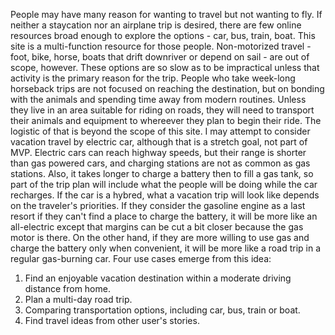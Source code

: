 People may have many reason for wanting to travel but not wanting to fly.  If neither a staycation nor an 
airplane trip is desired, there are few online resources broad enough to explore the options - car, bus, train, boat.
This site is a multi-function resource for those people.
Non-motorized travel - foot, bike, horse, boats that drift downriver or depend on sail - are out of scope, however.
These options are so slow as to be impractical unless that activity is the primary reason for the trip.  People who
take week-long horseback trips are not focused on reaching the destination, but on bonding with the animals and 
spending time away from modern routines.  Unless they live in an area suitable for riding on roads, they will need
to transport their animals and equipment to whereever they plan to begin their ride.  The logistic of that is
beyond the scope of this site.
I may attempt to consider vacation travel by electric car, although that is a stretch goal, not part of MVP.
Electric cars can reach highway speeds, but their range is shorter than gas powered cars, and charging stations
are not as common as gas stations.  Also, it takes longer to charge a battery then to fill a gas tank, so part of 
the trip plan will include what the people will be doing while the car recharges.  If the car is a hybred, what
a vacation trip will look like depends on the traveler's priorities.  If they consider the gasoline engine as
a last resort if they can't find a place to charge the battery, it will be more like an all-electric except that
margins can be cut a bit closer because the gas motor is there.  On the other hand, if they are more willing to
use gas and charge the battery only when convenient, it will be more like a road trip in a regular gas-burning
car.
Four use cases emerge from this idea:
1. Find an enjoyable vacation destination within a moderate driving distance from home.
2. Plan a multi-day road trip.
3. Comparing transportation options, including car, bus, train or boat.
4. Find travel ideas from other user's stories.
